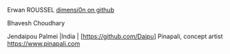 Erwan ROUSSEL [dimensi0n on github](https://github.com/dimensi0n)

Bhavesh Choudhary

Jendaipou Palmei |India | [https://github.com/Daipu]
Pinapali, concept artist https://www.pinapali.com 
